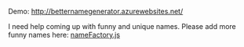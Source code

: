 Demo: http://betternamegenerator.azurewebsites.net/

I need help coming up with funny and unique names. 
Please add more funny names here: [nameFactory.js](https://github.com/madskristensen/BetterNameGenerator/blob/master/BetterNameGenerator/app/services/nameFactory.js)